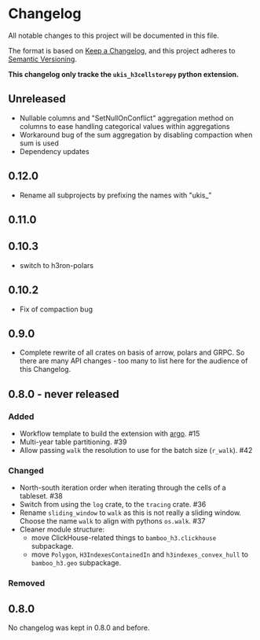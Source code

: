 # Changelog
All notable changes to this project will be documented in this file.

The format is based on [Keep a Changelog](https://keepachangelog.com/en/1.0.0/),
and this project adheres to [Semantic Versioning](https://semver.org/spec/v2.0.0.html).


**This changelog only tracke the `ukis_h3cellstorepy` python extension.**


## Unreleased

* Nullable columns and "SetNullOnConflict" aggregation method on columns to ease handling categorical values within aggregations
* Workaround bug of the sum aggregation by disabling compaction when sum is used
* Dependency updates

## 0.12.0

* Rename all subprojects by prefixing the names with "ukis_"

## 0.11.0

## 0.10.3

- switch to h3ron-polars

## 0.10.2

- Fix of compaction bug

## 0.9.0

- Complete rewrite of all crates on basis of arrow, polars and GRPC. So there are many API changes - too 
  many to list here for the audience of this Changelog.

## 0.8.0 - never released

### Added

- Workflow template to build the extension with [argo](https://github.com/argoproj/argo-workflows/). #15
- Multi-year table partitioning. #39
- Allow passing `walk` the resolution to use for the batch size (`r_walk`). #42

### Changed

- North-south iteration order when iterating through the cells of a tableset. #38
- Switch from using the `log` crate, to the `tracing` crate. #36
- Rename `sliding_window` to `walk` as this is not really a sliding window. Choose
  the name `walk` to align with pythons `os.walk`. #37
- Cleaner module structure:  
  - move ClickHouse-related things to `bamboo_h3.clickhouse` subpackage.
  - move `Polygon`, `H3IndexesContainedIn` and `h3indexes_convex_hull` to `bamboo_h3.geo` subpackage.

### Removed

## 0.8.0

No changelog was kept in 0.8.0 and before.
